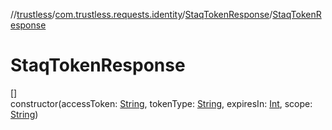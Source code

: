 //[trustless](../../../index.md)/[com.trustless.requests.identity](../index.md)/[StaqTokenResponse](index.md)/[StaqTokenResponse](-staq-token-response.md)

# StaqTokenResponse

[]\
constructor(accessToken: [String](https://kotlinlang.org/api/latest/jvm/stdlib/kotlin/-string/index.html), tokenType: [String](https://kotlinlang.org/api/latest/jvm/stdlib/kotlin/-string/index.html), expiresIn: [Int](https://kotlinlang.org/api/latest/jvm/stdlib/kotlin/-int/index.html), scope: [String](https://kotlinlang.org/api/latest/jvm/stdlib/kotlin/-string/index.html))
